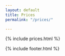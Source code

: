 ```yaml
---
layout: default
title: Prices
permalink: "/prices/"

---
```




{% include prices.html %}

{% include footer.html %}